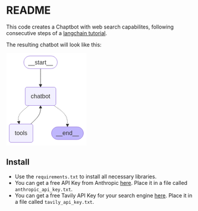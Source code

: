 # README 

This code creates a Chaptbot with web search capabilites, following consecutive steps of a [langchain tutorial](https://langchain-ai.github.io/langgraph/tutorials/introduction/#part-2-enhancing-the-chatbot-with-tools). 

The resulting chatbot will look like this:

![](./state_graph.png)

## Install

* Use the `requirements.txt` to install all necessary libraries. 
* You can get a free API Key from Anthropic [here](https://console.anthropic.com/login). Place it in a file called `anthropic_api_key.txt`.
* You can get a free Tavily API Key for your search engine [here](https://docs.tavily.com/documentation/quickstart). Place it in a file called `tavily_api_key.txt`.



